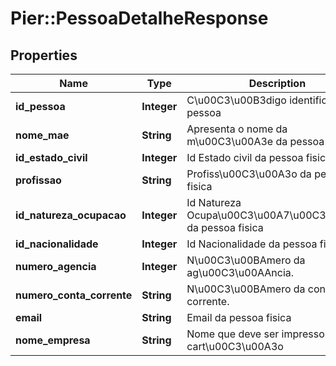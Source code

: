 # Pier::PessoaDetalheResponse

## Properties
Name | Type | Description | Notes
------------ | ------------- | ------------- | -------------
**id_pessoa** | **Integer** | C\u00C3\u00B3digo identificador da pessoa | [optional] 
**nome_mae** | **String** | Apresenta o nome da m\u00C3\u00A3e da pessoa fisica | [optional] 
**id_estado_civil** | **Integer** | Id Estado civil da pessoa fisica | [optional] 
**profissao** | **String** | Profiss\u00C3\u00A3o da pessoa fisica | [optional] 
**id_natureza_ocupacao** | **Integer** | Id Natureza Ocupa\u00C3\u00A7\u00C3\u00A3o da pessoa fisica | [optional] 
**id_nacionalidade** | **Integer** | Id Nacionalidade da pessoa fisica | [optional] 
**numero_agencia** | **Integer** | N\u00C3\u00BAmero da ag\u00C3\u00AAncia. | [optional] 
**numero_conta_corrente** | **String** | N\u00C3\u00BAmero da conta corrente. | [optional] 
**email** | **String** | Email da pessoa fisica | [optional] 
**nome_empresa** | **String** | Nome que deve ser impresso no cart\u00C3\u00A3o | [optional] 



